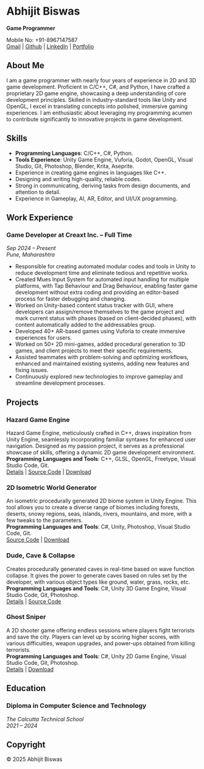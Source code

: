 # Abhijit Biswas
**Game Programmer**

Mobile No: +91-8967147587  
[Gmail](mailto:your.email@gmail.com) | [Github](https://github.com/yourusername) | [LinkedIn](https://linkedin.com/in/yourprofile) | [Portfolio](https://yourportfolio.com)

## About Me
I am a game programmer with nearly four years of experience in 2D and 3D game development. Proficient in C/C++, C#, and Python, I have crafted a proprietary 2D game engine, showcasing a deep understanding of core development principles. Skilled in industry-standard tools like Unity and OpenGL, I excel in translating concepts into polished, immersive gaming experiences. I am enthusiastic about leveraging my programming acumen to contribute significantly to innovative projects in game development.

## Skills
- **Programming Languages**: C/C++, C#, Python.
- **Tools Experience**: Unity Game Engine, Vuforia, Godot, OpenGL, Visual Studio, Git, Photoshop, Blender, Krita, Aseprite.
- Experience in creating game engines in languages like C++.
- Designing and writing high-quality, reliable codes.
- Strong in communicating, deriving tasks from design documents, and attention to detail.
- Experience in Gameplay, AI, AR, Editor, and UI/UX programming.

## Work Experience
### Game Developer at Creaxt Inc. – Full Time
*Sep 2024 – Present*  
*Pune, Maharashtra*

- Responsible for creating automated modular codes and tools in Unity to reduce development time and eliminate tedious and repetitive works.
- Created Mues Input System for automated input handling for multiple platforms, with Tap Behaviour and Drag Behaviour, enabling faster game development without extra coding and providing an editor-based process for faster debugging and changing.
- Worked on Unity-based content status tracker with GUI, where developers can assign/remove themselves to the game project and mark current status with phases (based on client-decided phases), with content automatically added to the addressables group.
- Developed 40+ AR-based games using Vuforia to create immersive experiences for users.
- Worked on 50+ 2D mini-games, added procedural generation to 3D games, and client projects to meet their specific requirements.
- Assisted teammates with problem-solving and optimizing workflows, enhanced and maintained existing systems, adding new features and fixing issues.
- Continuously explored new technologies to improve gameplay and streamline development processes.

## Projects
### Hazard Game Engine
Hazard Game Engine, meticulously crafted in C++, draws inspiration from Unity Engine, seamlessly incorporating familiar syntaxes for enhanced user navigation. Designed as my passion project, it serves as a professional showcase of skills, offering a dynamic 2D game development environment.  
**Programming Languages and Tools**: C++, GLSL, OpenGL, Freetype, Visual Studio Code, Git.  
[Details](link) | [Source Code](link) | [Download](link)

### 2D Isometric World Generator
An isometric procedurally generated 2D biome system in Unity Engine. This tool allows you to create a diverse range of biomes including forests, deserts, snowy regions, seas, islands, rivers, mountains, and more, with a few tweaks to the parameters.  
**Programming Languages and Tools**: C#, Unity, Photoshop, Visual Studio Code, Git.  
[Source Code](link) | [Download](link)

### Dude, Cave & Collapse
Creates procedurally generated caves in real-time based on wave function collapse. It gives the power to generate caves based on rules set by the developer, with various object types like ground, water, grass, rocks, etc.  
**Programming Languages and Tools**: C#, Unity 3D Game Engine, Visual Studio Code, Git, Photoshop.  
[Details](link) | [Source Code](link)

### Ghost Sniper
A 2D shooter game offering endless sessions where players fight terrorists and save the city. Players can level up by scoring higher scores, with various difficulties, weapon upgrades, and power-ups obtained from killing terrorists.  
**Programming Languages and Tools**: C#, Unity 2D Game Engine, Visual Studio Code, Git, Photoshop.  
[Details](link) | [Download](link)

## Education
### Diploma in Computer Science and Technology
*The Calcutta Technical School*  
*2021 – 2024*

## Copyright
© 2025 Abhijit Biswas